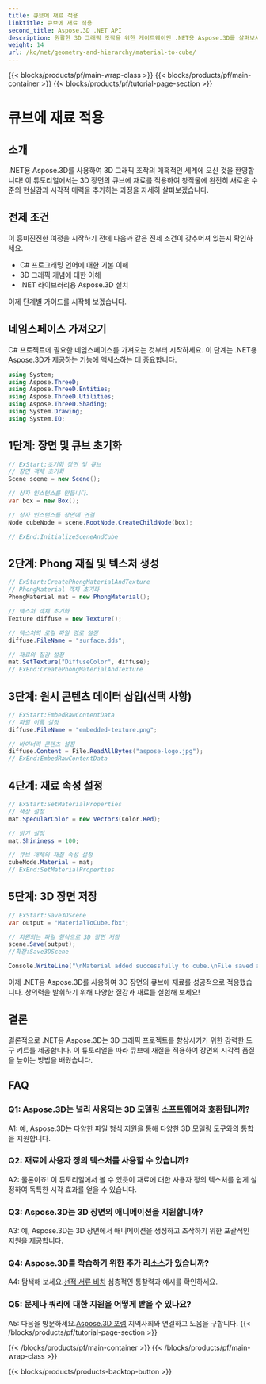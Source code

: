 ```yaml
---
title: 큐브에 재료 적용
linktitle: 큐브에 재료 적용
second_title: Aspose.3D .NET API
description: 원활한 3D 그래픽 조작을 위한 게이트웨이인 .NET용 Aspose.3D를 살펴보세요. 손쉽게 재료를 적용하고 현실감을 높이며 프로젝트를 향상시켜 보세요.
weight: 14
url: /ko/net/geometry-and-hierarchy/material-to-cube/
---
```


{{< blocks/products/pf/main-wrap-class >}}
{{< blocks/products/pf/main-container >}}
{{< blocks/products/pf/tutorial-page-section >}}

# 큐브에 재료 적용

## 소개

.NET용 Aspose.3D를 사용하여 3D 그래픽 조작의 매혹적인 세계에 오신 것을 환영합니다! 이 튜토리얼에서는 3D 장면의 큐브에 재료를 적용하여 창작물에 완전히 새로운 수준의 현실감과 시각적 매력을 추가하는 과정을 자세히 살펴보겠습니다.

## 전제 조건

이 흥미진진한 여정을 시작하기 전에 다음과 같은 전제 조건이 갖추어져 있는지 확인하세요.

- C# 프로그래밍 언어에 대한 기본 이해
- 3D 그래픽 개념에 대한 이해
- .NET 라이브러리용 Aspose.3D 설치

이제 단계별 가이드를 시작해 보겠습니다.

## 네임스페이스 가져오기

C# 프로젝트에 필요한 네임스페이스를 가져오는 것부터 시작하세요. 이 단계는 .NET용 Aspose.3D가 제공하는 기능에 액세스하는 데 중요합니다.

```csharp
using System;
using Aspose.ThreeD;
using Aspose.ThreeD.Entities;
using Aspose.ThreeD.Utilities;
using Aspose.ThreeD.Shading;
using System.Drawing;
using System.IO;
```

## 1단계: 장면 및 큐브 초기화

```csharp
// ExStart:초기화 장면 및 큐브
// 장면 객체 초기화
Scene scene = new Scene();

// 상자 인스턴스를 만듭니다.
var box = new Box();

// 상자 인스턴스를 장면에 연결
Node cubeNode = scene.RootNode.CreateChildNode(box);

// ExEnd:InitializeSceneAndCube
```

## 2단계: Phong 재질 및 텍스처 생성

```csharp
// ExStart:CreatePhongMaterialAndTexture
// PhongMaterial 객체 초기화
PhongMaterial mat = new PhongMaterial();

// 텍스처 객체 초기화
Texture diffuse = new Texture();

// 텍스처의 로컬 파일 경로 설정
diffuse.FileName = "surface.dds";

// 재료의 질감 설정
mat.SetTexture("DiffuseColor", diffuse);
// ExEnd:CreatePhongMaterialAndTexture
```

## 3단계: 원시 콘텐츠 데이터 삽입(선택 사항)

```csharp
// ExStart:EmbedRawContentData
// 파일 이름 설정
diffuse.FileName = "embedded-texture.png";

// 바이너리 콘텐츠 설정
diffuse.Content = File.ReadAllBytes("aspose-logo.jpg");
// ExEnd:EmbedRawContentData
```

## 4단계: 재료 속성 설정

```csharp
// ExStart:SetMaterialProperties
// 색상 설정
mat.SpecularColor = new Vector3(Color.Red);

// 밝기 설정
mat.Shininess = 100;

// 큐브 개체의 재질 속성 설정
cubeNode.Material = mat;
// ExEnd:SetMaterialProperties
```

## 5단계: 3D 장면 저장

```csharp
// ExStart:Save3DScene
var output = "MaterialToCube.fbx";

// 지원되는 파일 형식으로 3D 장면 저장
scene.Save(output);
//확장:Save3DScene

Console.WriteLine("\nMaterial added successfully to cube.\nFile saved at " + output);
```

이제 .NET용 Aspose.3D를 사용하여 3D 장면의 큐브에 재료를 성공적으로 적용했습니다. 창의력을 발휘하기 위해 다양한 질감과 재료를 실험해 보세요!

## 결론

결론적으로 .NET용 Aspose.3D는 3D 그래픽 프로젝트를 향상시키기 위한 강력한 도구 키트를 제공합니다. 이 튜토리얼을 따라 큐브에 재질을 적용하여 장면의 시각적 품질을 높이는 방법을 배웠습니다.

## FAQ

### Q1: Aspose.3D는 널리 사용되는 3D 모델링 소프트웨어와 호환됩니까?

A1: 예, Aspose.3D는 다양한 파일 형식 지원을 통해 다양한 3D 모델링 도구와의 통합을 지원합니다.

### Q2: 재료에 사용자 정의 텍스처를 사용할 수 있습니까?

A2: 물론이죠! 이 튜토리얼에서 볼 수 있듯이 재료에 대한 사용자 정의 텍스처를 쉽게 설정하여 독특한 시각 효과를 얻을 수 있습니다.

### Q3: Aspose.3D는 3D 장면의 애니메이션을 지원합니까?

A3: 예, Aspose.3D는 3D 장면에서 애니메이션을 생성하고 조작하기 위한 포괄적인 지원을 제공합니다.

### Q4: Aspose.3D를 학습하기 위한 추가 리소스가 있습니까?

 A4: 탐색해 보세요.[선적 서류 비치](https://reference.aspose.com/3d/net/) 심층적인 통찰력과 예시를 확인하세요.

### Q5: 문제나 쿼리에 대한 지원을 어떻게 받을 수 있나요?

 A5: 다음을 방문하세요.[Aspose.3D 포럼](https://forum.aspose.com/c/3d/18) 지역사회와 연결하고 도움을 구합니다.
{{< /blocks/products/pf/tutorial-page-section >}}

{{< /blocks/products/pf/main-container >}}
{{< /blocks/products/pf/main-wrap-class >}}

{{< blocks/products/products-backtop-button >}}
